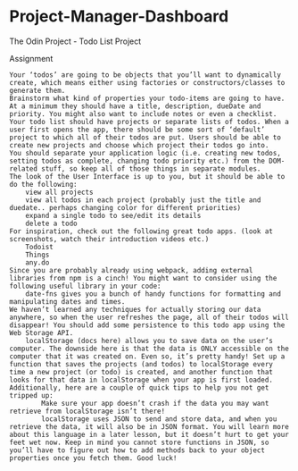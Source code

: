 # Project-Manager-Dashboard
The Odin Project - Todo List Project

Assignment

    Your ‘todos’ are going to be objects that you’ll want to dynamically create, which means either using factories or constructors/classes to generate them.
    Brainstorm what kind of properties your todo-items are going to have. At a minimum they should have a title, description, dueDate and priority. You might also want to include notes or even a checklist.
    Your todo list should have projects or separate lists of todos. When a user first opens the app, there should be some sort of ‘default’ project to which all of their todos are put. Users should be able to create new projects and choose which project their todos go into.
    You should separate your application logic (i.e. creating new todos, setting todos as complete, changing todo priority etc.) from the DOM-related stuff, so keep all of those things in separate modules.
    The look of the User Interface is up to you, but it should be able to do the following:
        view all projects
        view all todos in each project (probably just the title and duedate.. perhaps changing color for different priorities)
        expand a single todo to see/edit its details
        delete a todo
    For inspiration, check out the following great todo apps. (look at screenshots, watch their introduction videos etc.)
        Todoist
        Things
        any.do
    Since you are probably already using webpack, adding external libraries from npm is a cinch! You might want to consider using the following useful library in your code:
        date-fns gives you a bunch of handy functions for formatting and manipulating dates and times.
    We haven’t learned any techniques for actually storing our data anywhere, so when the user refreshes the page, all of their todos will disappear! You should add some persistence to this todo app using the Web Storage API.
        localStorage (docs here) allows you to save data on the user’s computer. The downside here is that the data is ONLY accessible on the computer that it was created on. Even so, it’s pretty handy! Set up a function that saves the projects (and todos) to localStorage every time a new project (or todo) is created, and another function that looks for that data in localStorage when your app is first loaded. Additionally, here are a couple of quick tips to help you not get tripped up:
            Make sure your app doesn’t crash if the data you may want retrieve from localStorage isn’t there!
            localStorage uses JSON to send and store data, and when you retrieve the data, it will also be in JSON format. You will learn more about this language in a later lesson, but it doesn’t hurt to get your feet wet now. Keep in mind you cannot store functions in JSON, so you’ll have to figure out how to add methods back to your object properties once you fetch them. Good luck!


